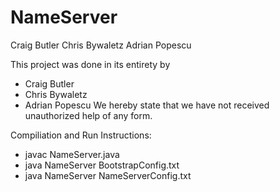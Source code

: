 # NameServer


Craig Butler
Chris Bywaletz
Adrian Popescu

This
project was done in its entirety by 
- Craig Butler
- Chris Bywaletz
- Adrian Popescu
We hereby 
state that we have not received unauthorized help of any form.

Compiliation and Run Instructions:
- javac NameServer.java
- java NameServer BootstrapConfig.txt
- java NameServer NameServerConfig.txt
